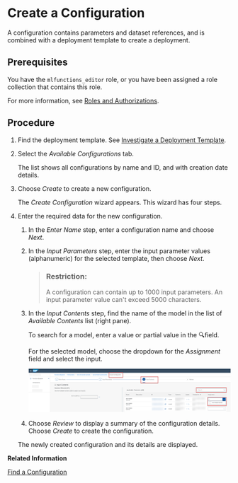<!-- loio03fa29fbfad74511ad0efbbf38a8d910 -->

<link rel="stylesheet" type="text/css" href="css/sap-icons.css"/>

# Create a Configuration

A configuration contains parameters and dataset references, and is combined with a deployment template to create a deployment.



<a name="loio03fa29fbfad74511ad0efbbf38a8d910__prereq_b54_nld_zac"/>

## Prerequisites

You have the `mlfunctions_editor` role, or you have been assigned a role collection that contains this role.

For more information, see [Roles and Authorizations](roles-and-authorizations-4ef8499.md).



<a name="loio03fa29fbfad74511ad0efbbf38a8d910__steps_n4q_yrq_vsb"/>

## Procedure

1.  Find the deployment template. See [Investigate a Deployment Template](investigate-a-deployment-template-0f68ee0.md).

2.  Select the *Available Configurations* tab.

    The list shows all configurations by name and ID, and with creation date details.

3.  Choose *Create* to create a new configuration.

    The *Create Configuration* wizard appears. This wizard has four steps.

4.  Enter the required data for the new configuration.

    1.  In the *Enter Name* step, enter a configuration name and choose *Next*.

    2.  In the *Input Parameters* step, enter the input parameter values \(alphanumeric\) for the selected template, then choose *Next*.

        > ### Restriction:  
        > A configuration can contain up to 1000 input parameters. An input parameter value can't exceed 5000 characters.

    3.  In the *Input Contents* step, find the name of the model in the list of *Available Contents* list \(right pane\).

        To search for a model, enter a value or partial value in the :mag:field.

        For the selected model, choose the dropdown for the *Assignment* field and select the input.

        ![Create Configuration wizard, step 3 with Assignment field highlighted.](images/Image_AIL_FE_Create_Config_Dropdown_b2b0b82.png)

    4.  Choose *Review* to display a summary of the configuration details. Choose *Create* to create the configuration.

    The newly created configuration and its details are displayed.


**Related Information**  


[Find a Configuration](find-a-configuration-642037f.md "You can view all the configurations associated with a deployment template, and investigate a configuration in detail.")

